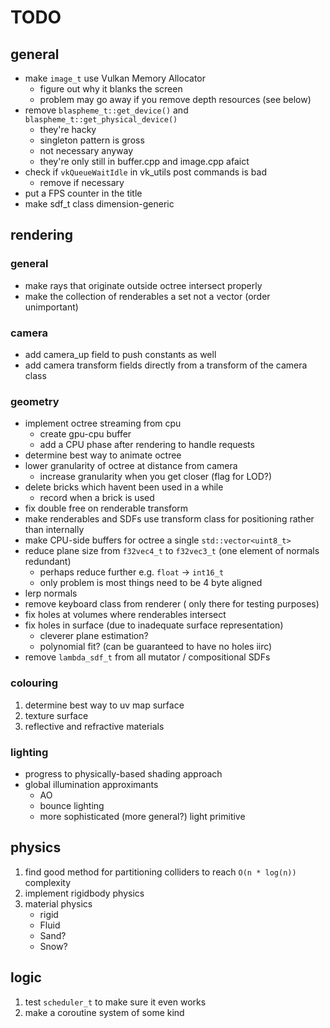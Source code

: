 # TODO

## general

* make `image_t` use Vulkan Memory Allocator 
    * figure out why it blanks the screen
    * problem may go away if you remove depth resources (see below)
* remove `blaspheme_t::get_device()` and `blaspheme_t::get_physical_device()`
    * they're hacky
    * singleton pattern is gross
    * not necessary anyway
    * they're only still in buffer.cpp and image.cpp afaict
* check if `vkQueueWaitIdle` in vk_utils post commands is bad
    * remove if necessary
* put a FPS counter in the title
* make sdf_t class dimension-generic

## rendering

### general
* make rays that originate outside octree intersect properly
* make the collection of renderables a set not a vector (order unimportant)

### camera
* add camera_up field to push constants as well
* add camera transform fields directly from a transform of the camera class

### geometry
* implement octree streaming from cpu
    * create gpu-cpu buffer
    * add a CPU phase after rendering to handle requests
* determine best way to animate octree
* lower granularity of octree at distance from camera
    * increase granularity when you get closer (flag for LOD?)
* delete bricks which havent been used in a while
    * record when a brick is used
* fix double free on renderable transform
* make renderables and SDFs use transform class for positioning rather than internally
* make CPU-side buffers for octree a single `std::vector<uint8_t>`
* reduce plane size from `f32vec4_t` to `f32vec3_t` (one element of normals redundant)
    * perhaps reduce further e.g. `float` -> `int16_t`
    * only problem is most things need to be 4 byte aligned 
* lerp normals
* remove keyboard class from renderer ( only there for testing purposes)
* fix holes at volumes where renderables intersect
* fix holes in surface (due to inadequate surface representation)
    * cleverer plane estimation?
    * polynomial fit? (can be guaranteed to have no holes iirc)
* remove `lambda_sdf_t` from all mutator / compositional SDFs

### colouring
1. determine best way to uv map surface
2. texture surface
3. reflective and refractive materials

### lighting
* progress to physically-based shading approach
* global illumination approximants
    * AO
    * bounce lighting
    * more sophisticated (more general?) light primitive

## physics
1. find good method for partitioning colliders to reach `O(n * log(n))` complexity
2. implement rigidbody physics
3. material physics
    * rigid
    * Fluid
    * Sand?
    * Snow?

## logic
1. test `scheduler_t` to make sure it even works
2. make a coroutine system of some kind
